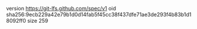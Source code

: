 version https://git-lfs.github.com/spec/v1
oid sha256:9ecb229a42e79b1d0d14fab5f45cc38f437dfe71ae3de293f4b83b1d18092ff0
size 259
